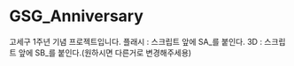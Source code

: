 # GSG_Anniversary
고세구 1주년 기념 프로젝트입니다.
플래시 : 스크립트 앞에 SA_를 붙인다.
3D : 스크립트 앞에 SB_를 붙인다.(원하시면 다른거로 변경해주세용)
